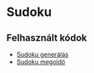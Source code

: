 
# Sudoku


## Felhasznált kódok
- [Sudoku generálás](https://stackoverflow.com/questions/45471152/how-to-create-a-sudoku-puzzle-in-python)
- [Sudoku megoldó](https://medium.com/datadriveninvestor/solving-sudoku-in-seconds-or-less-with-python-1c21f10117d6)